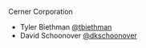Cerner Corporation

- Tyler Biethman [@tbiethman]
- David Schoonover [@dkschoonover]

[@tbiethman]: https://github.com/tbiethman
[@dkschoonover]: https://github.com/dkschoonover
